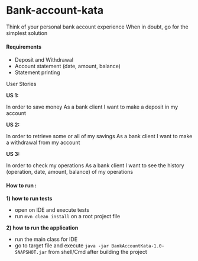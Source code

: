 # Bank-account-kata
Think of your personal bank account experience When in doubt, go for the simplest solution

#### Requirements

* Deposit and Withdrawal
* Account statement (date, amount, balance)
* Statement printing

User Stories

**US 1:**

In order to save money
As a bank client
I want to make a deposit in my account

**US 2:**

In order to retrieve some or all of my savings
As a bank client
I want to make a withdrawal from my account

**US 3:**

In order to check my operations
As a bank client
I want to see the history (operation, date, amount, balance) of my operations

#### How to run : 

**1) how to run tests**
* open on IDE and execute tests
* run ```mvn clean install``` on a root project file 

**2) how to run the application**
* run the main class for IDE
* go to target file and execute ```java -jar BankAccountKata-1.0-SNAPSHOT.jar``` from shell/Cmd after building the project
